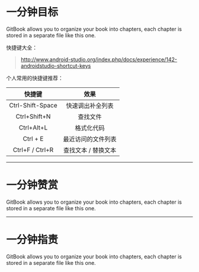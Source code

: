 # 一分钟目标

GitBook allows you to organize your book into chapters, each chapter is stored in a separate file like this one.



快捷键大全：

> http://www.android-studio.org/index.php/docs/experience/142-androidstudio-shortcut-keys



个人常用的快捷键推荐：

| 快捷键 | 效果 |
| :---: | :---: |
| Ctrl-Shift-Space | 快速调出补全列表 |
| Ctrl+Shift+N | 查找文件 |
| Ctrl+Alt+L | 格式化代码 |
| Ctrl + E | 最近访问的文件列表 |
| Ctrl+F / Ctrl+R | 查找文本 / 替换文本 |

---

# 一分钟赞赏

GitBook allows you to organize your book into chapters, each chapter is stored in a separate file like this one.

---

# 一分钟指责

GitBook allows you to organize your book into chapters, each chapter is stored in a separate file like this one.

